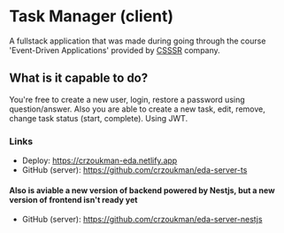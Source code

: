 # Task Manager (client)

A fullstack application that was made during going through the course 'Event-Driven Applications' provided by [CSSSR](https://csssr.com/ru) company.

## What is it capable to do?

You're free to create a new user, login, restore a password using question/answer. Also you are able to create a new task, edit, remove, change task status (start, complete). Using JWT.

### Links

- Deploy: https://crzoukman-eda.netlify.app
- GitHub (server): https://github.com/crzoukman/eda-server-ts

#### Also is aviable a new version of backend powered by Nestjs, but a new version of frontend isn't ready yet

- GitHub (server): https://github.com/crzoukman/eda-server-nestjs


